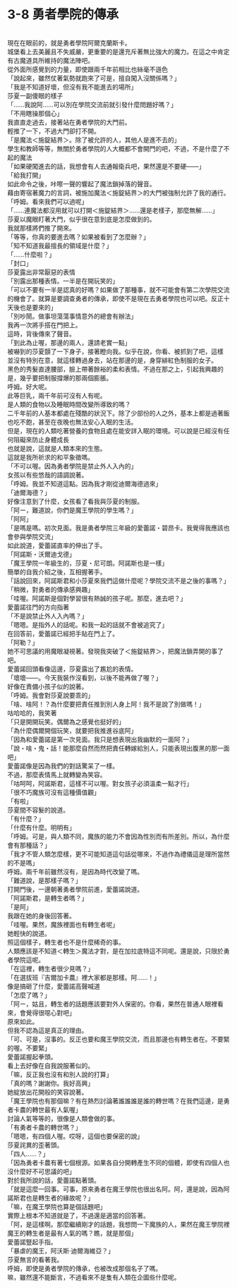 # 3-8 勇者學院的傳承


<br />
現在在眼前的，就是勇者學院阿爾克蘭斯卡。
<br />
城堡看上去美麗且不失威嚴，更重要的是還充斥著無比強大的魔力。在這之中肯定有古魔道具所維持的魔法陣吧。
<br />
從外面所感覺到的力量，即使跟兩千年前相比也絲毫不遜色
<br />
「說起來，雖然仗著氣勢就跑來了可是，擅自闖入沒關係嗎？」
<br />
「我是不知道好壞，但沒有我不能進去的場所」
<br />
莎夏一副傻眼的樣子
<br />
「……我說阿……可以別在學院交流前就引發什麼問題好嗎？」
<br />
「不用瞎操那個心」
<br />
我直直走過去，接著站在勇者學院的大門前。
<br />
輕推了一下，不過大門卻打不開。
<br />
「是魔法＜施錠結界＞。除了被允許的人，其他人是進不去的」
<br />
學生和教師等等，無關於勇者學院的人大概都不會開門的吧，不過，不是什麼了不起的魔法
<br />
「如果硬闖進去的話，我想會有人去通報衛兵吧，果然還是不要硬――」
<br />
「給我打開」
<br />
如此命令之後，咔嚓一聲的響起了魔法鎖掉落的聲音。
<br />
藉由寄宿著魔力的言詞，被施加魔法＜施錠結界＞的大門被強制允許了我的通行。
<br />
「呼姆。看來我們可以過呢」
<br />
「……連魔法都沒用就可以打開＜施錠結界＞……還是老樣子，那麼無解……」
<br />
莎夏以魔眼盯著大門，似乎很在意到底是怎麼做到的。
<br />
我就那樣將們推了開來。
<br />
「等等，你真的要進去嗎？如果被看到了怎麼辦？」
<br />
「知不知道我最擅長的領域是什麼？」
<br />
「……什麼啦？」
<br />
「封口」
<br />
莎夏露出非常厭惡的表情
<br />
「別露出那種表情。一半是在開玩笑的」
<br />
「可以不要有一半是認真的好嗎？如果做了那種事，就不可能會有第二次學院交流的機會了。就算是要調查勇者的傳承，即使不是現在去勇者學院也可以吧。反正十天後也是要來的」
<br />
「別吵鬧。做事坦蕩蕩事情意外的總會有辦法」
<br />
我再一次將手搭在門把上。
<br />
這時，背後傳來了聲音。
<br />
「到此為止喔，那邊的兩人，還請老實一點」
<br />
被嚇到的莎夏顫了一下身子，接著瞪向我。似乎在說，你看、被抓到了吧，這樣
<br />
並沒有特別在意，就這樣轉過身去，站在那邊的是，身穿緋紅色制服的女子。
<br />
黑色的秀髮直達腰部，臉上帶著餘裕的柔和表情。不過在那之上，引起我興趣的是，幾乎要把制服撐爆的那兩個膨脹。
<br />
呼姆。好大呢。
<br />
此等巨乳，兩千年前可沒有人有呢。
<br />
是人類的食物以及睡眠時間改變所導致的嗎？
<br />
二千年前的人基本都處在殘酷的狀況下。除了少部份的人之外，基本上都是過著飯也吃不飽，甚至在夜晚也無法安心入眠的生活。
<br />
但是，現在的人類吃著營養的食物且處在能安詳入眠的環境。可以說是已經沒有任何阻礙來防止身體成長
<br />
也就是說，這就是人類本來的生態。
<br />
這就是我所祈求的和平象徵嗎。
<br />
「不可以喔。因為勇者學院是禁止外人入內的」
<br />
女孩以有些悠哉的語調說著。
<br />
「呼姆。我並不知道這點。因為我才剛從迪爾海德過來」
<br />
「迪爾海德？」
<br />
好像注意到了什麼，女孩看了看我與莎夏的制服。
<br />
「阿ー，難道說，你們是魔王學院的學生嗎？」
<br />
「阿阿」
<br />
「是嗎是嗎。初次見面。我是勇者學院三年級的愛蕾諾・碧昂卡。我覺得我應該也會參與學院交流」
<br />
如此說道，愛蕾諾直率的伸出了手。
<br />
「阿諾斯・沃爾迪戈德」
<br />
「魔王學院一年級生的，莎夏・尼可朗。阿諾斯也是一樣」
<br />
簡單的自我介紹之後，互相握著手。
<br />
「話說回來，阿諾斯君和小莎夏來我們這做什麼呢？學院交流不是之後的事嗎？」
<br />
「稍微，對勇者的傳承感興趣」
<br />
「哇喔。阿諾斯是個對學習很有熱誠的孩子呢。那麼，進去吧？」
<br />
愛蕾諾往門的方向指著
<br />
「不是說禁止外人入內嗎？」
<br />
「嗯嗯。是指外人的話呢。和我一起的話就不會被追究了」
<br />
在回答前，愛蕾諾已經把手貼在門上了。
<br />
「阿勒？」
<br />
她不可思議的用魔眼凝視著。發現我突破了＜施錠結界＞，把魔法鎖弄開的事了吧。
<br />
愛蕾諾回頭看像這邊，莎夏露出了尷尬的表情。
<br />
「壞壞——。今天我裝作沒看到，以後不能再做了喔？」
<br />
好像在責備小孩子似的說著。
<br />
「呼姆。我會對莎夏說要乖的」
<br />
「啥、啥阿！？為什麼要把責任推到別人身上阿！我不是說了別做嗎！」
<br />
咕哈哈的，我笑著
<br />
「只是開開玩笑。偶爾為之感覺也挺好的」
<br />
「為什麼偶爾開個玩笑，就要把我推進谷底阿」
<br />
「因為和愛蕾諾是第一次見面。我只是想表現出我幽默的一面阿？」
<br />
「說・啥・鬼・話！能那麼自然而然把責任轉嫁給別人，只能表現出腹黑的那一面吧」
<br />
愛蕾諾像是因為我們的對話驚呆了一樣。
<br />
不過，那麼表情馬上就轉變為笑容。
<br />
「咕呵呵，阿諾斯君，這樣不可以喔。對女孩子必須溫柔一點才行」
<br />
「很不巧魔族可沒有這種價值觀」
<br />
「有啦」
<br />
莎夏間不容髮的說道。
<br />
「有什麼？」
<br />
「什麼有什麼。明明有」
<br />
「呼姆。可是，與人類不同，魔族的能力不會因為性別而有所差別。所以，為什麼會有那種話？」
<br />
「我才不管人類怎麼樣，更不可能知道這句話從哪來，不過作為禮儀這是理所當然的不是嗎」
<br />
呼姆。兩千年前雖然沒有，是因為時代改變了嗎。
<br />
「難道說，是那樣子嗎？」
<br />
打開門後，一邊朝著勇者學院前進，愛蕾諾說道。
<br />
「阿諾斯君，是轉生者嗎？」
<br />
「是阿」
<br />
我跟在她的身後回答著。
<br />
「哇喔。果然，魔族裡面也有轉生者呢」
<br />
她輕快的說道。
<br />
照這個樣子，轉生者也不是什麼稀奇的事。
<br />
人類應該是不知道＜轉生＞魔法才對，是在加拉底特這不同呢。還是說，只限於勇者學院這呢。
<br />
「在這裡，轉生者很少見嗎？」
<br />
「在選拔班『吉爾加卡農』裡大家都是那樣。阿……！」
<br />
像是搞砸了什麼，愛蕾諾高聲喊道
<br />
「怎麼了嗎？」
<br />
「阿ー，姑且，轉生者的話題應該要對外人保密的。你看，果然在普通人眼裡看來，會覺得很噁心對吧」
<br />
原來如此。
<br />
但我不認為這是真正的理由。
<br />
「可、可是，沒事的。反正也要和魔王學院交流，而且那邊也有轉生者在。不要緊的喔。不要緊」
<br />
愛蕾諾握起拳頭。
<br />
看上去好像在自我說服著似的。
<br />
「嘛，反正我也沒有和別人說的打算」
<br />
「真的嗎？謝謝你。我好高興」
<br />
她綻放出花開般的笑容說著。
<br />
「魔王學院也有那個嘛？有在熱烈討論著誰誰誰是誰的轉世嗎？在我們這邊，是勇者卡農的轉世最有人氣喔」
<br />
討論人氣等等的，很像是人類會做的事。
<br />
「有勇者卡農的轉世嗎？」
<br />
「嗯嗯，有四個人喔。哎呀，這個也要保密的說」
<br />
莎夏詫異的歪著頭。
<br />
「四人……？」
<br />
「因為勇者卡農有著七個根源。如果各自分開轉產生不同的個體，即使有四個人也沒什麼好不可思議的吧」
<br />
對於我所說的話，愛蕾諾點著頭。
<br />
「就是這麼一回事。可事，原來勇者在魔王學院也很出名阿。阿，還是說，因為阿諾斯君也是轉生者的緣故呢？」
<br />
「嘛，在魔王學院也算是個話題吧」
<br />
實際上根本不知道就是了，不過還是適當的回答著。
<br />
「阿，是這樣啊。那麼繼續剛才的話題，我想問一下魔族的人，果然在魔王學院裡魔王的轉生者是最有人氣的嗎？瞧，就是那個」
<br />
愛蕾諾豎起手指。
<br />
「暴虐的魔王，阿沃斯·迪爾海維亞？」
<br />
莎夏無言的看著我。
<br />
呼姆，即使是勇者學院的傳承，也被改成那個名子了嗎。
<br />
嘛，雖然還不能斷言，不過看來不是隻有人類在企圖些什麼呢。
<br />
